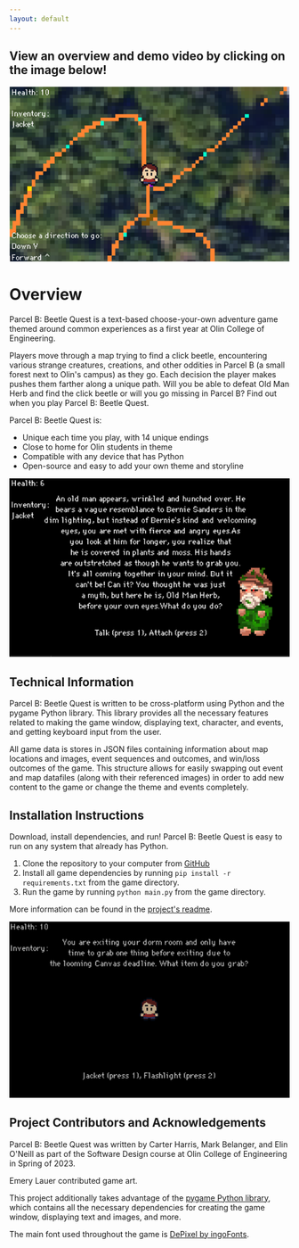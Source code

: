 ```yaml
---
layout: default
---
```



## View an overview and demo video by clicking on the image below!
[![VIDEO: Parcel B: Beetle Quest](images/map-scene.PNG)](https://www.youtube.com/watch?v=HmeGbPQOlmk)

# Overview

Parcel B: Beetle Quest is a text-based choose-your-own adventure game themed
around common experiences as a first year at Olin College of Engineering.

Players move through a map trying to find a click beetle, encountering various
strange creatures, creations, and other oddities in Parcel B (a small forest
next to Olin's campus) as they go. Each decision the player makes pushes them
farther along a unique path. Will you be able to defeat Old Man Herb and find
the click beetle or will you go missing in Parcel B? Find out when you play
Parcel B: Beetle Quest.

Parcel B: Beetle Quest is:
* Unique each time you play, with 14 unique endings
* Close to home for Olin students in theme
* Compatible with any device that has Python
* Open-source and easy to add your own theme and storyline

![](images/old-man-herb.PNG)

## Technical Information

Parcel B: Beetle Quest is written to be cross-platform using Python and the
pygame Python library. This library provides all the necessary features related
to making the game window, displaying text, character, and events, and getting
keyboard input from the user.

All game data is stores in JSON files containing information about map locations
and images, event sequences and outcomes, and win/loss outcomes of the game.
This structure allows for easily swapping out event and map datafiles (along
with their referenced images) in order to add new content to the game or
change the theme and events completely.

## Installation Instructions

Download, install dependencies, and run! Parcel B: Beetle Quest is easy to run
on any system that already has Python.
1. Clone the repository to your computer from
[GitHub](https://github.com/olincollege/parcel-b-beetle-quest)
2. Install all game  dependencies by running `pip install -r requirements.txt`
from the game directory.
3. Run the game by running `python main.py` from the game directory.

More information can be found in the
[project's readme](https://github.com/olincollege/parcel-b-beetle-quest).

![](images/pbbq-1.PNG)

## Project Contributors and Acknowledgements
Parcel B: Beetle Quest was written by Carter Harris, Mark Belanger, and Elin
O'Neill as part of the Software Design course at Olin College of Engineering in
Spring of 2023.

Emery Lauer contributed game art.

This project additionally takes advantage of the 
[pygame Python library](https://www.pygame.org/wiki/about), which contains all
the necessary dependencies for creating the game window, displaying text and
images, and more.

The main font used throughout the game is 
[DePixel by ingoFonts](https://www.dafont.com/depixel.font).


